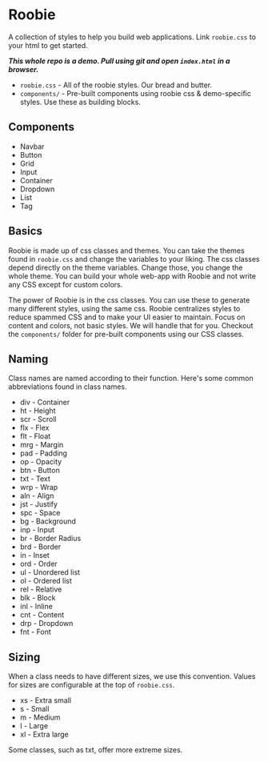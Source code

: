 # Roobie

A collection of styles to help you build web applications.  Link `roobie.css` to your html to get started.

***This whole repo is a demo.  Pull using git and open ```index.html``` in a browser.***

- ```roobie.css``` - All of the roobie styles.  Our bread and butter.
- ```components/``` - Pre-built components using roobie css & demo-specific styles.  Use these as building blocks.

## Components

- Navbar
- Button
- Grid
- Input
- Container
- Dropdown
- List
- Tag

## Basics

Roobie is made up of css classes and themes.  You can take the themes found in ```roobie.css``` and change the variables to your liking.  The css classes depend directly on the theme variables.  Change those, you change the whole theme.  You can build your whole web-app with Roobie and not write any CSS except for custom colors.

The power of Roobie is in the css classes.  You can use these to generate many different styles, using the same css.  Roobie centralizes styles to reduce spammed CSS and to make your UI easier to maintain.  Focus on content and colors, not basic styles.  We will handle that for you.  Checkout the ```components/``` folder for pre-built components using our CSS classes.

## Naming

Class names are named according to their function.  Here's some common abbreviations found in class names.

- div - Container
- ht - Height
- scr - Scroll
- flx - Flex
- flt - Float
- mrg - Margin
- pad - Padding
- op - Opacity
- btn - Button
- txt - Text
- wrp - Wrap
- aln - Align
- jst - Justify
- spc - Space
- bg - Background
- inp - Input
- br - Border Radius
- brd - Border
- in - Inset
- ord - Order
- ul - Unordered list
- ol - Ordered list
- rel - Relative
- blk - Block
- inl - Inline
- cnt - Content
- drp - Dropdown
- fnt - Font

## Sizing

When a class needs to have different sizes, we use this convention.  Values for sizes are configurable at the top of `roobie.css`. 

- xs - Extra small
- s - Small
- m - Medium
- l - Large
- xl - Extra large

Some classes, such as txt, offer more extreme sizes.